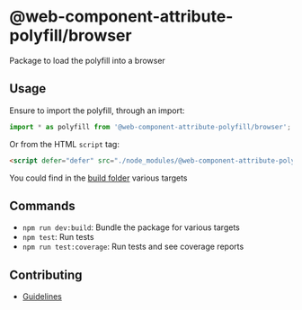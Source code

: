 # @web-component-attribute-polyfill/browser

Package to load the polyfill into a browser

## Usage

Ensure to import the polyfill, through an import:

```js
import * as polyfill from '@web-component-attribute-polyfill/browser';
```

Or from the HTML `script` tag:

```html
<script defer="defer" src="./node_modules/@web-component-attribute-polyfill/browser/build/bundle.js">
```

You could find in the [build folder](./build/) various targets

## Commands

- `npm run dev:build`: Bundle the package for various targets
- `npm test`: Run tests
- `npm run test:coverage`: Run tests and see coverage reports

## Contributing

- [Guidelines](../../docs/GUIDELINES.md)
